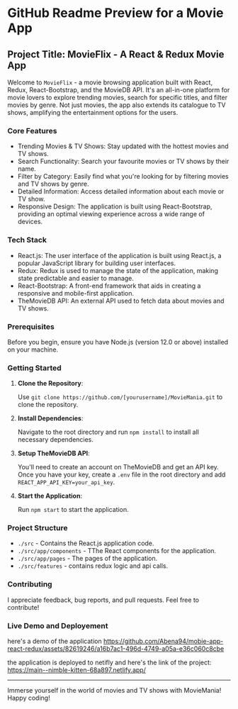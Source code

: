 # GitHub Readme Preview for a Movie App

## Project Title: MovieFlix - A React & Redux Movie App

Welcome to `MovieFlix` - a movie browsing application built with React, Redux, React-Bootstrap, and the MovieDB API. It's an all-in-one platform for movie lovers to explore trending movies, search for specific titles, and filter movies by genre. Not just movies, the app also extends its catalogue to TV shows, amplifying the entertainment options for the users.

### Core Features

- Trending Movies & TV Shows: Stay updated with the hottest movies and TV shows.
- Search Functionality: Search your favourite movies or TV shows by their name.
- Filter by Category: Easily find what you're looking for by filtering movies and TV shows by genre.
- Detailed Information: Access detailed information about each movie or TV show.
- Responsive Design: The application is built using React-Bootstrap, providing an optimal viewing experience across a wide range of devices.

### Tech Stack

- React.js: The user interface of the application is built using React.js, a popular JavaScript library for building user interfaces.
- Redux: Redux is used to manage the state of the application, making state predictable and easier to manage.
- React-Bootstrap: A front-end framework that aids in creating a responsive and mobile-first application.
- TheMovieDB API: An external API used to fetch data about movies and TV shows.

### Prerequisites

Before you begin, ensure you have Node.js (version 12.0 or above) installed on your machine.

### Getting Started

1. **Clone the Repository**:

   Use `git clone https://github.com/[yourusername]/MovieMania.git` to clone the repository.

2. **Install Dependencies**:

   Navigate to the root directory and run `npm install` to install all necessary dependencies.

3. **Setup TheMovieDB API**:

   You'll need to create an account on TheMovieDB and get an API key. Once you have your key, create a `.env` file in the root directory and add `REACT_APP_API_KEY=your_api_key`.

4. **Start the Application**:

   Run `npm start` to start the application.

### Project Structure

- `./src` - Contains the React.js application code.
- `./src/app/components` - TThe React components for the application.
- `./src/app/pages` - The pages of the application.
- `./src/features` - contains redux logic and api calls.

### Contributing

I appreciate feedback, bug reports, and pull requests. Feel free to contribute!

### Live Demo and Deployement
here's a demo of the application
https://github.com/Abena94/mobie-app-react-redux/assets/82619246/a16b7ac1-496d-4749-a05a-e36c060c8cbe

the application is deployed to netifly and here's the link of the project:
https://main--nimble-kitten-68a897.netlify.app/

---

Immerse yourself in the world of movies and TV shows with MovieMania! Happy coding!




